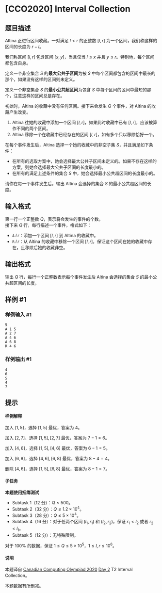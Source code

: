 # [CCO2020] Interval Collection

## 题目描述

Altina 正进行区间收藏。一对满足 $l < r$ 的正整数 $[l, r]$ 为一个区间，我们称这样的区间的长度为 $r - l$。

我们称区间 $[l, r]$ 包含区间 $[x, y]$，当且仅当 $l \le x$ 并且 $y \le r$。特别地，每个区间都包含自身。

定义一个非空集合 $S$ 的**最大公共子区间**为被 $S$ 中每个区间都包含的区间中最长的那个，如果没有这样的区间则未定义。

定义一个非空集合 $S$ 的**最小公共超区间**为包含 $S$ 中每个区间的区间中最短的那个，注意这样的区间总是存在。

初始时，Altina 的收藏中没有任何区间。接下来会发生 $Q$ 个事件，对 Altina 的收藏产生改变。

1. Altina 往她的收藏中添加一个区间 $[l, r]$，如果此时收藏中已有 $[l, r]$，应该被算作不同的两个区间。
2. Altina 移除一个在收藏中已经存在的区间 $[l, r]$，如有多个只以移除恰好一个。

在每个事件发生后，Altina 选择一个她的收藏中的非空子集 $S$，并且满足如下条件：

- 在所有的选取方案中，她会选择最大公共子区间未定义的。如果不存在这样的方案，则她会选择最大公共子区间的长度最小的。
- 在所有的满足上述条件的集合 $S$ 中，她会选择最小公共超区间的长度最小的。

请你在每一个事件发生后，输出 Altina 会选择的集合 $S$ 的最小公共超区间的长度。

## 输入格式

第一行一个正整数 $Q$，表示将会发生的事件的个数。  
接下来 $Q$ 行，每行描述一个事件，格式如下：

- $\mathtt{A}\;l\;r$：添加一个区间 $[l, r]$ 到 Altina 的收藏中。
- $\mathtt{R}\;l\;r$：从 Altina 的收藏中移除一个区间 $[l, r]$，保证这个区间在她的收藏中存在，且移除后她的收藏非空。

## 输出格式

输出 $Q$ 行，每行一个正整数表示每个事件发生后 Altina 会选择的集合 $S$ 的最小公共超区间的长度。

## 样例 #1

### 样例输入 #1
```
5
A 1 5
A 2 7
A 4 6
A 6 8
R 4 6
```

### 样例输出 #1

```
4
6
5
4
7
```

## 提示

#### 样例解释
加入 $[1,5]$，选择 $[1,5]$ 最优，答案为 $4$。

加入 $[2,7]$，选择 $[1,5],[2,7]$ 最优，答案为 $7-1=6$。

加入 $[4,6]$，选择 $[1,5],[4,6]$ 最优，答案为 $6-1=5$。

加入 $[6,8]$，选择 $[4,6],[6,8]$ 最优，答案为 $8-4=4$。

删除 $[4,6]$，选择 $[1,5],[6,8]$ 最优，答案为 $8-1=7$。

#### 子任务
**本题使用捆绑测试**

- Subtask 1（$12$ 分）：$Q\le 500$。
- Subtask 2（$32$ 分）：$Q\le 1.2\times 10^4$。
- Subtask 3（$28$ 分）：$Q\le 5\times 10^4$。
- Subtask 4（$16$ 分）：对于任两个区间 $(l_1,r_1)$ 和 $(l_2,r_2)$，保证 $r_1<l_2$ 或者 $r_2<l_1$。
- Subtask 5（$12$ 分）：无特殊限制。

对于 $100\%$ 的数据，保证 $1\le Q\le 5\times 10^5$，$1\le l,r\le 10^6$。

#### 说明
本题译自 [Canadian Computing Olympiad 2020](https://cemc.math.uwaterloo.ca/contests/computing/2020/) [Day 2](https://cemc.math.uwaterloo.ca/contests/computing/2020/cco/day2.pdf) T2 Interval Collection。

本题数据有所删减。
